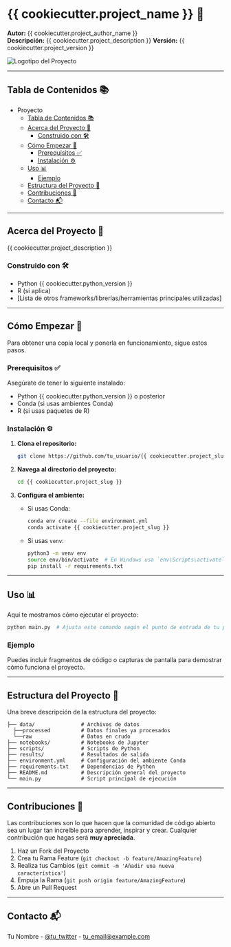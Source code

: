 
# {{ cookiecutter.project_name }} 🎉

**Autor:** {{ cookiecutter.project_author_name }}  
**Descripción:** {{ cookiecutter.project_description }}
**Versión:** {{ cookiecutter.project_version }}

![Logotipo del Proyecto](https://cdn-icons-png.flaticon.com/512/2103/2103607.png)  <!-- Puedes reemplazar esta URL con el logotipo de tu proyecto -->

---

## Tabla de Contenidos 📚

- Proyecto
  - [Tabla de Contenidos 📚](#tabla-de-contenidos-)
  - [Acerca del Proyecto 📝](#acerca-del-proyecto-)
    - [Construido con 🛠️](#construido-con-️)
  - [Cómo Empezar 🚀](#cómo-empezar-)
    - [Prerequisitos ✅](#prerequisitos-)
    - [Instalación ⚙️](#instalación-️)
  - [Uso 📊](#uso-)
    - [Ejemplo](#ejemplo)
  - [Estructura del Proyecto 📂](#estructura-del-proyecto-)
  - [Contribuciones 🤝](#contribuciones-)
  - [Contacto 📬](#contacto-)

---

## Acerca del Proyecto 📝

{{ cookiecutter.project_description }}

### Construido con 🛠️
- Python {{ cookiecutter.python_version }}
- R (si aplica)
- [Lista de otros frameworks/librerías/herramientas principales utilizadas]

---

## Cómo Empezar 🚀

Para obtener una copia local y ponerla en funcionamiento, sigue estos pasos.

### Prerequisitos ✅

Asegúrate de tener lo siguiente instalado:
- Python {{ cookiecutter.python_version }} o posterior
- Conda (si usas ambientes Conda)
- R (si usas paquetes de R)

### Instalación ⚙️

1. **Clona el repositorio:**

   ```sh
   git clone https://github.com/tu_usuario/{{ cookiecutter.project_slug }}.git
   ```

2. **Navega al directorio del proyecto:**

   ```sh
   cd {{ cookiecutter.project_slug }}
   ```

3. **Configura el ambiente:**

   - Si usas Conda:
     ```sh
     conda env create --file environment.yml
     conda activate {{ cookiecutter.project_slug }}
     ```

   - Si usas `venv`:
     ```sh
     python3 -m venv env
     source env/bin/activate  # En Windows usa `env\Scripts\activate`
     pip install -r requirements.txt
     ```

---

## Uso 📊

Aquí te mostramos cómo ejecutar el proyecto:

```sh
python main.py  # Ajusta este comando según el punto de entrada de tu proyecto
```

### Ejemplo
Puedes incluir fragmentos de código o capturas de pantalla para demostrar cómo funciona el proyecto.

---

## Estructura del Proyecto 📂

Una breve descripción de la estructura del proyecto:

```plaintext
├── data/               # Archivos de datos
  ├──processed          # Datos finales ya procesados
  └──raw                # Datos en crudo
├── notebooks/          # Notebooks de Jupyter
├── scripts/            # Scripts de Python
├── results/            # Resultados de salida
├── environment.yml     # Configuración del ambiente Conda
├── requirements.txt    # Dependencias de Python
├── README.md           # Descripción general del proyecto
└── main.py             # Script principal de ejecución
```

---

## Contribuciones 🤝

Las contribuciones son lo que hacen que la comunidad de código abierto sea un lugar tan increíble para aprender, inspirar y crear. Cualquier contribución que hagas será **muy apreciada**.

1. Haz un Fork del Proyecto
2. Crea tu Rama Feature (`git checkout -b feature/AmazingFeature`)
3. Realiza tus Cambios (`git commit -m 'Añadir una nueva característica'`)
4. Empuja la Rama (`git push origin feature/AmazingFeature`)
5. Abre un Pull Request

---

## Contacto 📬

Tu Nombre - [@tu_twitter](https://twitter.com/tu_twitter) - tu_email@example.com

